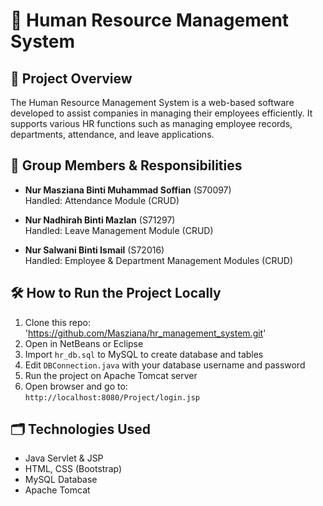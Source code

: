 # 💼 Human Resource Management System

## 📌 Project Overview
The Human Resource Management System is a web-based software developed to assist companies in managing their employees efficiently. It supports various HR functions such as managing employee records, departments, attendance, and leave applications.


## 👥 Group Members & Responsibilities
- **Nur Masziana Binti Muhammad Soffian** (S70097)  
  Handled: Attendance Module (CRUD)

- **Nur Nadhirah Binti Mazlan** (S71297)  
  Handled: Leave Management Module (CRUD)

- **Nur Salwani Binti Ismail** (S72016)  
  Handled: Employee & Department Management Modules (CRUD)

## 🛠️ How to Run the Project Locally
1. Clone this repo:  
 'https://github.com/Masziana/hr_management_system.git'
2. Open in NetBeans or Eclipse
3. Import `hr_db.sql` to MySQL to create database and tables
4. Edit `DBConnection.java` with your database username and password
5. Run the project on Apache Tomcat server
6. Open browser and go to:  
   `http://localhost:8080/Project/login.jsp`

## 🗂️ Technologies Used
- Java Servlet & JSP
- HTML, CSS (Bootstrap)
- MySQL Database
- Apache Tomcat
